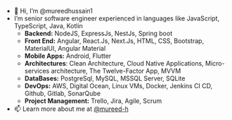 - 👋 Hi, I’m @mureedhussain1
- I’m senior software engineer experienced in languages like JavaScript, TypeScript, Java, Kotlin
  - **Backend:**     NodeJS, ExpressJs, NestJs, Spring boot
  - **Front End:**   Angular, React.Js, Next.Js, HTML, CSS, Bootstrap, MaterialUI, Angular Material
  - **Mobile Apps:** Android, Flutter
  - **Architectures**: Clean Architecture, Cloud Native Applications, Micro-services architecture, The Twelve-Factor App, MVVM
  - **DataBases:**   PostgreSql, MySQL, MSSQL Server, SQLite
  - **DevOps:**      AWS, Digital Ocean, Linux VMs, Docker, Jenkins CI CD, Github, Gitlab, SonarQube
  - **Project Management:**    Trello, Jira, Agile, Scrum
- 📫 Learn more about me at [@mureed-h](https://www.linkedin.com/in/mureed-h/)

<!---
mureedhussain1/mureedhussain1 is a ✨ special ✨ repository because its `README.md` (this file) appears on your GitHub profile.
You can click the Preview link to take a look at your changes.
--->
